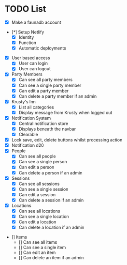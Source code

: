 # TODO List

* [x] Make a faunadb account
* [*] Setup Netlify
  * [x] Identity
  * [x] Function
  * [x] Automatic deployments
* [x] User based access
  * [x] User can login
  * [x] User can logout
* [x] Party Members
  * [x] Can see all party members
  * [x] Can see a single party member
  * [x] Can edit a party member
  * [x] Can delete a party member if an admin
* [x] Krusty's Inn
  * [x] List all categories
  * [x] Display message from Krusty when logged out
* [x] Notification System
  * [x] Central notification store
  * [x] Displays beneath the navbar
  * [x] Clearable
* [x] Lock save, edit, delete buttons whilst processing action
* [x] Notification d20
* [x] People
  * [x] Can see all people
  * [x] Can see a single person
  * [x] Can edit a person
  * [x] Can delete a person if an admin
* [x] Sessions
  * [x] Can see all sessions
  * [x] Can see a single session
  * [x] Can edit a session
  * [x] Can delete a session if an admin
* [x] Locations
  * [x] Can see all locations
  * [x] Can see a single location
  * [x] Can edit a location
  * [x] Can delete a location if an admin
* [] Items
  * [] Can see all items
  * [] Can see a single item
  * [] Can edit an item
  * [] Can delete an item if an admin
